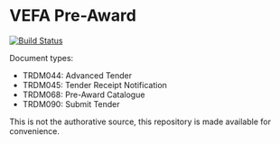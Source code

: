 # VEFA Pre-Award

[![Build Status](https://travis-ci.org/difi/vefa-preaward.svg?branch=master)](https://travis-ci.org/difi/vefa-preaward)

Document types:
* TRDM044: Advanced Tender
* TRDM045: Tender Receipt Notification
* TRDM068: Pre-Award Catalogue
* TRDM090: Submit Tender

This is not the authorative source, this repository is made available for convenience.
